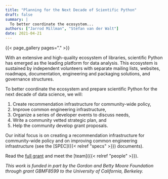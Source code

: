 ```yaml
---
title: "Planning for the Next Decade of Scientific Python"
draft: false
summary: |
  To better coordinate the ecosystem...
authors: ["Jarrod Millman", "Stéfan van der Walt"]
date: 2021-04-21
---
```


{{< page_gallery pages="." >}}

With an extensive and high-quality ecosystem of libraries, scientific Python
has emerged as the leading platform for data analysis.
This ecosystem is sustained by independent volunteers with separate mailing
lists, websites, roadmaps, documentation, engineering and packaging solutions,
and governance structures.

To better coordinate the ecosystem and prepare scientific Python
for the next decade of data science, we will:

1. Create recommendation infrastructure for community-wide policy,
2. Improve common engineering infrastructure,
3. Organize a series of developer events to discuss needs,
4. Write a community vetted strategic plan, and
5. Help the community develop grant proposals.

Our initial focus is on creating a recommendation infrastructure for
community-wide policy and on improving common engineering infrastructure
(see the [SPEC]({{< relref "specs" >}}) documents).

Read the [full grant](../doc/scientific-python-planning-grant-2020.pdf) and
meet the [team]({{< relref "people" >}}).

_This work is funded in part by the Gordon and Betty Moore Foundation through
grant GBMF8599 to the University of California, Berkeley._

